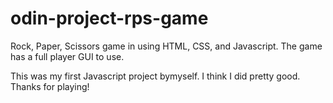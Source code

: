 # odin-project-rps-game
Rock, Paper, Scissors game in using HTML, CSS, and Javascript. The game has a full player GUI to use. 

This was my first Javascript project bymyself. I think I did pretty good. Thanks for playing!
